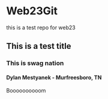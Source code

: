 # Web23Git
this is a test repo for web23 

## This is a test title


### This is swag nation


#### Dylan Mestyanek - Murfreesboro, TN

Boooooooooom